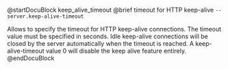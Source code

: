 
@startDocuBlock keep_alive_timeout
@brief timeout for HTTP keep-alive
`--server.keep-alive-timeout`

Allows to specify the timeout for HTTP keep-alive connections. The timeout
value must be specified in seconds.
Idle keep-alive connections will be closed by the server automatically
when
the timeout is reached. A keep-alive-timeout value 0 will disable the keep
alive feature entirely.
@endDocuBlock

